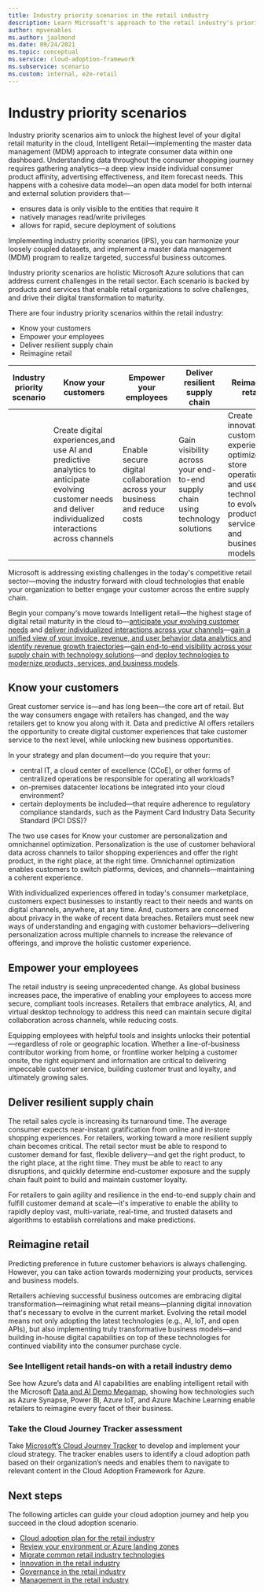 ```yaml
---
title: Industry priority scenarios in the retail industry
description: Learn Microsoft's approach to the retail industry's priority scenarios.
author: mpvenables
ms.author: jaalmond
ms.date: 09/24/2021
ms.topic: conceptual
ms.service: cloud-adoption-framework
ms.subservice: scenario
ms.custom: internal, e2e-retail
---
```


# Industry priority scenarios

Industry priority scenarios aim to unlock the highest level of your digital retail maturity in the cloud, Intelligent Retail—implementing the master data management (MDM) approach to integrate consumer data within one dashboard. Understanding data throughout the consumer shopping journey requires gathering analytics—a deep view inside individual consumer product affinity, advertising effectiveness, and item forecast needs. This happens with a cohesive data model—an open data model for both internal and external solution providers that—

- ensures data is only visible to the entities that require it
- natively manages read/write privileges
- allows for rapid, secure deployment of solutions

Implementing industry priority scenarios (IPS), you can harmonize your loosely coupled datasets, and implement a master data management (MDM) program to realize targeted, successful business outcomes.

Industry priority scenarios are holistic Microsoft Azure solutions that can address current challenges in the retail sector. Each scenario is backed by products and services that enable retail organizations to solve challenges, and drive their digital transformation to maturity.

There are four industry priority scenarios within the retail industry:

- Know your customers
- Empower your employees
- Deliver resilient supply chain
- Reimagine retail

|Industry priority scenario|Know your customers|Empower your employees|Deliver resilient supply chain|Reimagine retail|
|--------------------------------|---------|----------------------|------------------------------|----------------|
||                    Create digital experiences,and use AI and predictive analytics to anticipate evolving customer needs and deliver individualized interactions across channels|Enable secure digital collaboration across your business and reduce costs|Gain visibility across your end-to-end supply chain using technology solutions|Create innovative customer experiences, optimize in-store operations, and use technology to evolve products, services, and business models|

Microsoft is addressing existing challenges in the today's competitive retail sector—moving the industry forward with cloud technologies that enable your organization to better engage your customer across the entire supply chain.

Begin your company's move towards Intelligent retail—the highest stage of digital retail maturity in the cloud to—[anticipate your evolving customer needs](../retail/retail-personalization.md#personalization-success-stories) and [deliver individualized interactions across your channels](../retail/retail-omnichannel-optimization.md#omnichannel-success-stories)—[gain a unified view of your invoice, revenue, and user behavior data analytics and identify revenue growth trajectories](../retail/retail-modern-finance-solution-accelerator.md#modern-finance-success-story)—[gain end-to-end visibility across your supply chain with technology solutions](..\retail\retail-supply-chain-optimization.md#supply-chain-optimization-success-story)—and [deploy technologies to modernize products, services, and business models](..\retail\retail-building-management-optimization.md#building-management-optimization-success-stories).

## Know your customers

Great customer service is—and has long been—the core art of retail. But the way consumers engage with retailers has changed, and the way retailers get to know you along with it. Data and predictive AI offers retailers the opportunity to create digital customer experiences that take customer service to the next level, while unlocking new business opportunities.

In your strategy and plan document—do you require that your:

- central IT, a cloud center of excellence (CCoE), or other forms of centralized operations be responsible for operating all workloads?
- on-premises datacenter locations be integrated into your cloud environment?
- certain deployments be included—that require adherence to regulatory compliance standards, such as the Payment Card Industry Data Security Standard (PCI DSS)?

The two use cases for Know your customer are personalization and omnichannel optimization. Personalization is the use of customer behavioral data across channels to tailor shopping experiences and offer the right product, in the right place, at the right time. Omnichannel optimization enables customers to switch platforms, devices, and channels—maintaining a coherent experience.

With individualized experiences offered in today's consumer marketplace, customers expect businesses to instantly react to their needs and wants on digital channels, anywhere, at any time. And, customers are concerned about privacy in the wake of recent data breaches. Retailers must seek new ways of understanding and engaging with customer behaviors—delivering personalization across multiple channels to increase the relevance of offerings, and improve the holistic customer experience.

## Empower your employees

The retail industry is seeing unprecedented change. As global business increases pace, the imperative of enabling your employees to access more secure, compliant tools increases. Retailers that embrace analytics, AI, and virtual desktop technology to address this need can maintain secure digital collaboration across channels, while reducing costs.

Equipping employees with helpful tools and insights unlocks their potential—regardless of role or geographic location. Whether a line-of-business contributor working from home, or frontline worker helping a customer onsite, the right equipment and information are critical to delivering impeccable customer service, building customer trust and loyalty, and ultimately growing sales.

## Deliver resilient supply chain

The retail sales cycle is increasing its turnaround time. The average consumer expects near-instant gratification from online and in-store shopping experiences. For retailers, working toward a more resilient supply chain becomes critical. The retail sector must be able to respond to customer demand for fast, flexible delivery—and get the right product, to the right place, at the right time. They must be able to react to any disruptions, and quickly determine end-customer exposure and the supply chain fault point to build and maintain customer loyalty.

For retailers to gain agility and resilience in the end-to-end supply chain and fulfill customer demand at scale—it's imperative to enable the ability to rapidly deploy vast, multi-variate, real-time, and trusted datasets and algorithms to establish correlations and make predictions.

## Reimagine retail

Predicting preference in future customer behaviors is always challenging. However, you can take action towards modernizing your products, services and business models.

Retailers achieving successful business outcomes are embracing digital transformation—reimagining what retail means—planning digital innovation that's necessary to evolve in the current market. Evolving the retail model means not only adopting the latest technologies (e.g., AI, IoT, and open APIs), but also implementing truly transformative business models—and building in-house digital capabilities on top of these technologies for continued viability into the consumer purchase cycle.

### See Intelligent retail hands-on with a retail industry demo

See how Azure’s data and AI capabilities are enabling intelligent retail with the Microsoft [Data and AI Demo Megamap](https://azure-data-ai-demomap.azurewebsites.net/map), showing how technologies such as Azure Synapse, Power BI, Azure IoT, and Azure Machine Learning enable retailers to reimagine every facet of their business.

### Take the Cloud Journey Tracker assessment

Take [Microsoft’s Cloud Journey Tracker](https://docs.microsoft.com/assessments/?id=cloud-journey-tracker&mode=pre-assessment) to develop and implement your cloud strategy. The tracker enables users to identify a cloud adoption path based on their organization’s needs and enables them to navigate to relevant content in the Cloud Adoption Framework for Azure.

## Next steps

The following articles can guide your cloud adoption journey and help you succeed in the cloud adoption scenario.

- [Cloud adoption plan for the retail industry](./plan.md)
- [Review your environment or Azure landing zones](./ready.md)
- [Migrate common retail industry technologies](./migrate.md)
- [Innovation in the retail industry](./innovate.md)
- [Governance in the retail industry](./govern.md)
- [Management in the retail industry](./manage.md)
